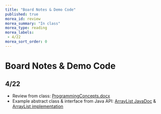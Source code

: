 ```yaml
---
title: "Board Notes & Demo Code"
published: true
morea_id: review
morea_summary: "In class"
morea_type: reading
morea_labels:
 - 4/22
morea_sort_order: 0
---
```

# Board Notes & Demo Code

## 4/22

  * Review from class: [ProgrammingConcepts.docx](ProgrammingConcepts.docx)
  * Example abstract class & interface from Java API: [ArrayList JavaDoc](http://docs.oracle.com/javase/7/docs/api/java/util/ArrayList.html) & [ArrayList implementation](http://grepcode.com/file/repository.grepcode.com/java/root/jdk/openjdk/6-b14/java/util/ArrayList.java)

<!--
Example manual walk through:

<a href="loop.JPG"><img src="loop.JPG" width="300"/></a>

Eclipse debugging buttons:

<a href="debugging.JPG"><img src="debugging.JPG" width="400"/></a>
-->
